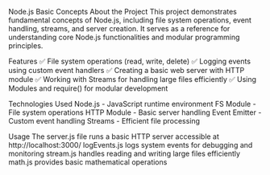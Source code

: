 Node.js Basic Concepts
About the Project
This project demonstrates fundamental concepts of Node.js, including file system operations, event handling, streams, and server creation. It serves as a reference for understanding core Node.js functionalities and modular programming principles.

Features
✅ File system operations (read, write, delete)
✅ Logging events using custom event handlers
✅ Creating a basic web server with HTTP module
✅ Working with Streams for handling large files efficiently
✅ Using Modules and require() for modular development

Technologies Used
Node.js - JavaScript runtime environment
FS Module - File system operations
HTTP Module - Basic server handling
Event Emitter - Custom event handling
Streams - Efficient file processing

Usage
The server.js file runs a basic HTTP server accessible at http://localhost:3000/
logEvents.js logs system events for debugging and monitoring
stream.js handles reading and writing large files efficiently
math.js provides basic mathematical operations
